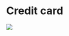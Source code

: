 # Credit card 
<img src="https://firebasestorage.googleapis.com/v0/b/hinh-6eaf7.appspot.com/o/credit%20card.png?alt=media&token=baed5f6e-e12f-4880-8914-9fd8d4d466b5">

